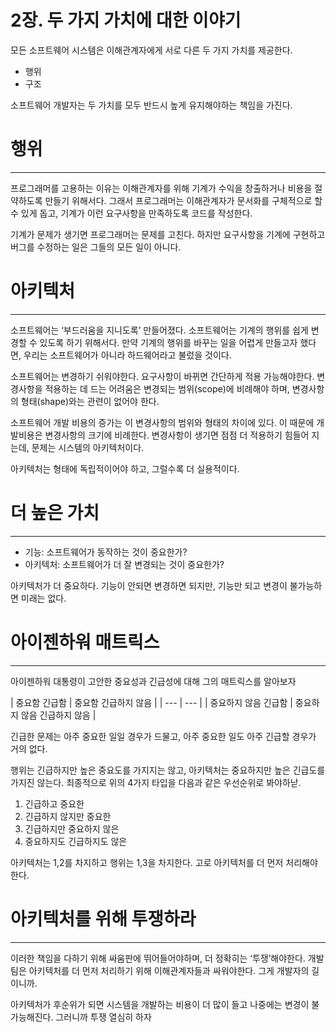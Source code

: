 # 2장. 두 가지 가치에 대한 이야기

모든 소프트웨어 시스템은 이해관계자에게 서로 다른 두 가지 가치를 제공한다.

- 행위
- 구조

소프트웨어 개발자는 두 가치를 모두 반드시 높게 유지해야하는 책임을 가진다.

# 행위

---

프로그래머를 고용하는 이유는 이해관계자를 위해 기계가 수익을 창출하거나 비용을 절약하도록 만들기 위해서다. 그래서 프로그래머는 이해관계자가 문서화를 구체적으로 할 수 있게 돕고, 기계가 이런 요구사항을 만족하도록 코드를 작성한다.

기계가 문제가 생기면 프로그래머는 문제를 고친다. 하지만 요구사항을 기계에 구현하고 버그를 수정하는 일은 그들의 모든 일이 아니다.

# 아키텍처

---

소프트웨어는 ‘부드러움을 지니도록’ 만들어졌다. 소프트웨어는 기계의 행위를 쉽게 변경할 수 있도록 하기 위해서다. 만약 기계의 행위를 바꾸는 일을 어렵게 만들고자 했다면, 우리는 소프트웨어가 아니라 하드웨어라고 불렀을 것이다.

소프트웨어는 변경하기 쉬워야한다. 요구사항이 바뀌면 간단하게 적용 가능해야한다. 변경사항을 적용하는 데 드는 어려움은 변경되는 범위(scope)에 비례해야 하며, 변경사항의 형태(shape)와는 관련이 없어야 한다.

소프트웨어 개발 비용의 증가는 이 변경사항의 범위와 형태의 차이에 있다. 이 때문에 개발비용은 변경사항의 크기에 비례한다. 변경사항이 생기면 점점 더 적용하기 힘들어 지는데, 문제는 시스템의 아키텍처이다.

아키텍처는 형태에 독립적이어야 하고, 그럴수록 더 실용적이다.

# 더 높은 가치

---

- 기능: 소프트웨어가 동작하는 것이 중요한가?
- 아키텍처: 소프트웨어가 더 잘 변경되는 것이 중요한가?

아키텍처가 더 중요하다. 기능이 안되면 변경하면 되지만, 기능만 되고 변경이 불가능하면 미래는 없다.

# 아이젠하워 매트릭스

---

아이젠하워 대통령이 고안한 중요성과 긴급성에 대해 그의 매트릭스를 알아보자

| 중요함
긴급함 | 중요함
긴급하지 않음 |
| --- | --- |
| 중요하지 않음
긴급함 | 중요하지 않음
긴급하지 않음 |

긴급한 문제는 아주 중요한 일일 경우가 드물고, 아주 중요한 일도 아주 긴급할 경우가 거의 없다.

행위는 긴급하지만 높은 중요도를 가지지는 않고, 아키텍처는 중요하지만 높은 긴급도를 가지진 않는다. 최종적으로 위의 4가지 타입을 다음과 같은 우선순위로 봐야하낟.

1. 긴급하고 중요한
2. 긴급하지 않지만 중요한
3. 긴급하지만 중요하지 않은
4. 중요하지도 긴급하지도 않은

아키텍처는 1,2를 차지하고 행위는 1,3을 차지한다. 고로 아키텍처를 더 먼저 처리해야한다.

# 아키텍처를 위해 투쟁하라

---

이러한 책임을 다하기 위해 싸움판에 뛰어들어야하며, 더 정확히는 ‘투쟁’해야한다. 개발팀은 아키텍처를 더 먼저 처리하기 위해 이해관계자들과 싸워야한다. 그게 개발자의 길이니까.

아키텍처가 후순위가 되면 시스템을 개발하는 비용이 더 많이 들고 나중에는 변경이 불가능해진다. 그러니까 투쟁 열심히 하자